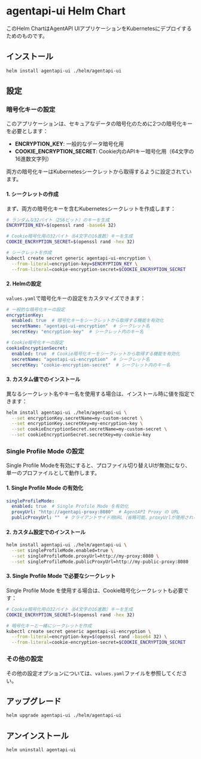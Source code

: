 # agentapi-ui Helm Chart

このHelm ChartはAgentAPI UIアプリケーションをKubernetesにデプロイするためのものです。

## インストール

```bash
helm install agentapi-ui ./helm/agentapi-ui
```

## 設定

### 暗号化キーの設定

このアプリケーションは、セキュアなデータの暗号化のために2つの暗号化キーを必要とします：
- **ENCRYPTION_KEY**: 一般的なデータ暗号化用
- **COOKIE_ENCRYPTION_SECRET**: Cookie内のAPIキー暗号化用（64文字の16進数文字列）

両方の暗号化キーはKubernetesシークレットから取得するように設定されています。

#### 1. シークレットの作成

まず、両方の暗号化キーを含むKubernetesシークレットを作成します：

```bash
# ランダムな32バイト（256ビット）のキーを生成
ENCRYPTION_KEY=$(openssl rand -base64 32)

# Cookie暗号化用の32バイト（64文字の16進数）キーを生成
COOKIE_ENCRYPTION_SECRET=$(openssl rand -hex 32)

# シークレットを作成
kubectl create secret generic agentapi-ui-encryption \
  --from-literal=encryption-key=$ENCRYPTION_KEY \
  --from-literal=cookie-encryption-secret=$COOKIE_ENCRYPTION_SECRET
```

#### 2. Helmの設定

`values.yaml`で暗号化キーの設定をカスタマイズできます：

```yaml
# 一般的な暗号化キーの設定
encryptionKey:
  enabled: true  # 暗号化キーをシークレットから取得する機能を有効化
  secretName: "agentapi-ui-encryption"  # シークレット名
  secretKey: "encryption-key"  # シークレット内のキー名

# Cookie暗号化キーの設定
cookieEncryptionSecret:
  enabled: true  # Cookie暗号化キーをシークレットから取得する機能を有効化
  secretName: "agentapi-ui-encryption"  # シークレット名
  secretKey: "cookie-encryption-secret"  # シークレット内のキー名
```

#### 3. カスタム値でのインストール

異なるシークレット名やキー名を使用する場合は、インストール時に値を指定できます：

```bash
helm install agentapi-ui ./helm/agentapi-ui \
  --set encryptionKey.secretName=my-custom-secret \
  --set encryptionKey.secretKey=my-encryption-key \
  --set cookieEncryptionSecret.secretName=my-custom-secret \
  --set cookieEncryptionSecret.secretKey=my-cookie-key
```

### Single Profile Mode の設定

Single Profile Modeを有効にすると、プロファイル切り替えUIが無効になり、単一のプロファイルとして動作します。

#### 1. Single Profile Mode の有効化

```yaml
singleProfileMode:
  enabled: true  # Single Profile Mode を有効化
  proxyUrl: "http://agentapi-proxy:8080"  # AgentAPI Proxy の URL
  publicProxyUrl: ""  # クライアントサイド用URL（省略可能、proxyUrlが使用される）
```

#### 2. カスタム設定でのインストール

```bash
helm install agentapi-ui ./helm/agentapi-ui \
  --set singleProfileMode.enabled=true \
  --set singleProfileMode.proxyUrl=http://my-proxy:8080 \
  --set singleProfileMode.publicProxyUrl=http://my-public-proxy:8080
```

#### 3. Single Profile Mode で必要なシークレット

Single Profile Mode を使用する場合は、Cookie暗号化シークレットも必要です：

```bash
# Cookie暗号化用の32バイト（64文字の16進数）キーを生成
COOKIE_ENCRYPTION_SECRET=$(openssl rand -hex 32)

# 暗号化キーと一緒にシークレットを作成
kubectl create secret generic agentapi-ui-encryption \
  --from-literal=encryption-key=$(openssl rand -base64 32) \
  --from-literal=cookie-encryption-secret=$COOKIE_ENCRYPTION_SECRET
```

### その他の設定

その他の設定オプションについては、`values.yaml`ファイルを参照してください。

## アップグレード

```bash
helm upgrade agentapi-ui ./helm/agentapi-ui
```

## アンインストール

```bash
helm uninstall agentapi-ui
```
